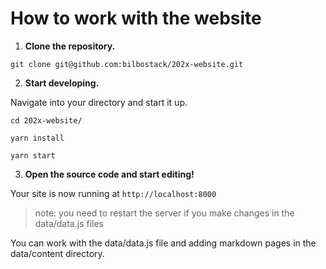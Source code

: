 # How to work with the website

1.  **Clone the repository.**

```
git clone git@github.com:bilbostack/202x-website.git
```
    
2.  **Start developing.**

Navigate into your directory and start it up.


``` 
cd 202x-website/  

yarn install  

yarn start  
```

3.  **Open the source code and start editing!**

Your site is now running at `http://localhost:8000`

> note: you need to restart the server if you make changes in the data/data.js files

You can work with the data/data.js file and adding markdown pages in the data/content directory.
